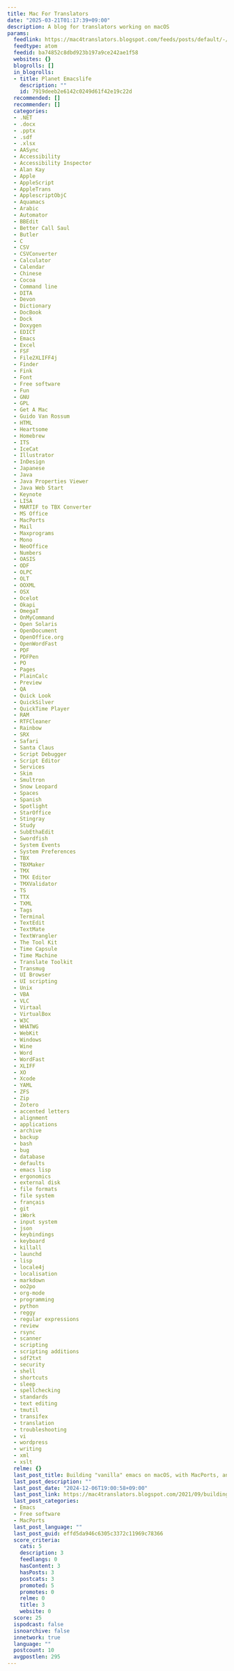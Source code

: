 ```yaml
---
title: Mac For Translators
date: "2025-03-21T01:17:39+09:00"
description: A blog for translators working on macOS
params:
  feedlink: https://mac4translators.blogspot.com/feeds/posts/default/-/Emacs
  feedtype: atom
  feedid: ba74852c8dbd923b197a9ce242ae1f58
  websites: {}
  blogrolls: []
  in_blogrolls:
  - title: Planet Emacslife
    description: ""
    id: 7919deeb2e6142c0249d61f42e19c22d
  recommended: []
  recommender: []
  categories:
  - .NET
  - .docx
  - .pptx
  - .sdf
  - .xlsx
  - AASync
  - Accessibility
  - Accessibility Inspector
  - Alan Kay
  - Apple
  - AppleScript
  - AppleTrans
  - ApplescriptObjC
  - Aquamacs
  - Arabic
  - Automator
  - BBEdit
  - Better Call Saul
  - Butler
  - C
  - CSV
  - CSVConverter
  - Calculator
  - Calendar
  - Chinese
  - Cocoa
  - Command line
  - DITA
  - Devon
  - Dictionary
  - DocBook
  - Dock
  - Doxygen
  - EDICT
  - Emacs
  - Excel
  - FSF
  - File2XLIFF4j
  - Finder
  - Fink
  - Font
  - Free software
  - Fun
  - GNU
  - GPL
  - Get A Mac
  - Guido Van Rossum
  - HTML
  - Heartsome
  - Homebrew
  - ITS
  - IceCat
  - Illustrator
  - InDesign
  - Japanese
  - Java
  - Java Properties Viewer
  - Java Web Start
  - Keynote
  - LISA
  - MARTIF to TBX Converter
  - MS Office
  - MacPorts
  - Mail
  - Maxprograms
  - Mono
  - NeoOffice
  - Numbers
  - OASIS
  - ODF
  - OLPC
  - OLT
  - OOXML
  - OSX
  - Ocelot
  - Okapi
  - OmegaT
  - OnMyCommand
  - Open Solaris
  - OpenDocument
  - OpenOffice.org
  - OpenWordFast
  - PDF
  - PDFPen
  - PO
  - Pages
  - PlainCalc
  - Preview
  - QA
  - Quick Look
  - QuickSilver
  - QuickTime Player
  - RAM
  - RTFCleaner
  - Rainbow
  - SRX
  - Safari
  - Santa Claus
  - Script Debugger
  - Script Editor
  - Services
  - Skim
  - Smultron
  - Snow Leopard
  - Spaces
  - Spanish
  - Spotlight
  - StarOffice
  - Stingray
  - Study
  - SubEthaEdit
  - Swordfish
  - System Events
  - System Preferences
  - TBX
  - TBXMaker
  - TMX
  - TMX Editor
  - TMXValidator
  - TS
  - TTX
  - TXML
  - Tags
  - Terminal
  - TextEdit
  - TextMate
  - TextWrangler
  - The Tool Kit
  - Time Capsule
  - Time Machine
  - Translate Toolkit
  - Transmug
  - UI Browser
  - UI scripting
  - Unix
  - VBA
  - VLC
  - Virtaal
  - VirtualBox
  - W3C
  - WHATWG
  - WebKit
  - Windows
  - Wine
  - Word
  - WordFast
  - XLIFF
  - XO
  - Xcode
  - YAML
  - ZFS
  - Zip
  - Zotero
  - accented letters
  - alignment
  - applications
  - archive
  - backup
  - bash
  - bug
  - database
  - defaults
  - emacs lisp
  - ergonomics
  - external disk
  - file formats
  - file system
  - français
  - git
  - iWork
  - input system
  - json
  - keybindings
  - keyboard
  - killall
  - launchd
  - lisp
  - locale4j
  - localisation
  - markdown
  - oo2po
  - org-mode
  - programming
  - python
  - reggy
  - regular expressions
  - review
  - rsync
  - scanner
  - scripting
  - scripting additions
  - sdf2txt
  - security
  - shell
  - shortcuts
  - sleep
  - spellchecking
  - standards
  - text editing
  - tmutil
  - transifex
  - translation
  - troubleshooting
  - vi
  - wordpress
  - writing
  - xml
  - xslt
  relme: {}
  last_post_title: Building "vanilla" emacs on macOS, with MacPorts, and more...
  last_post_description: ""
  last_post_date: "2024-12-06T19:00:58+09:00"
  last_post_link: https://mac4translators.blogspot.com/2021/09/building-vanilla-emacs-on-macos-with.html
  last_post_categories:
  - Emacs
  - Free software
  - MacPorts
  last_post_language: ""
  last_post_guid: effd5da946c6305c3372c11969c78366
  score_criteria:
    cats: 5
    description: 3
    feedlangs: 0
    hasContent: 3
    hasPosts: 3
    postcats: 3
    promoted: 5
    promotes: 0
    relme: 0
    title: 3
    website: 0
  score: 25
  ispodcast: false
  isnoarchive: false
  innetwork: true
  language: ""
  postcount: 10
  avgpostlen: 295
---
```

